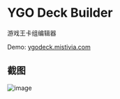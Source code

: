 # YGO Deck Builder

游戏王卡组编辑器

Demo: [ygodeck.mistivia.com](https://ygodeck.mistivia.com)

## 截图

![image](https://github.com/user-attachments/assets/a0e75615-e725-4220-bf45-4147d5ec5a8a)
